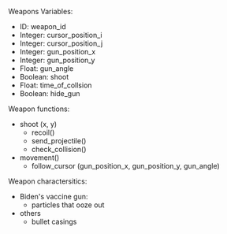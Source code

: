 Weapons Variables:
- ID: weapon_id
- Integer: cursor_position_i
- Integer: cursor_position_j
- Integer: gun_position_x
- Integer: gun_position_y
- Float: gun_angle
- Boolean: shoot
- Float: time_of_collsion
- Boolean: hide_gun

Weapon functions:
- shoot (x, y)
    - recoil()
    - send_projectile()
    - check_collision()
- movement()
    - follow_cursor (gun_position_x, gun_position_y, gun_angle)

Weapon charactersitics:
- Biden's vaccine gun:
    - particles that ooze out
- others
    - bullet casings

